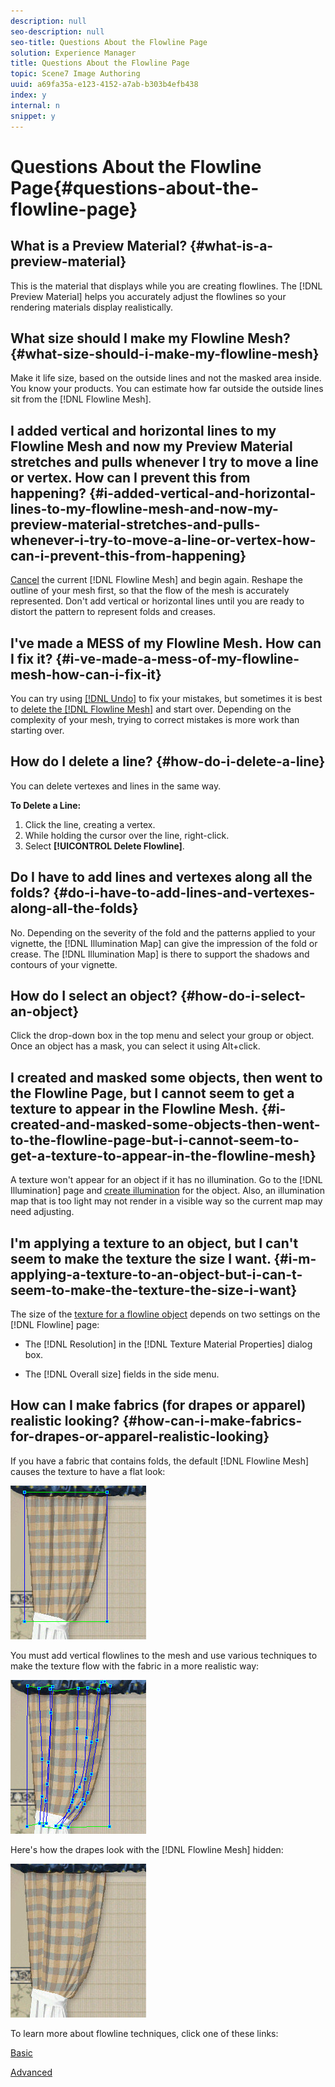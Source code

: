 ```yaml
---
description: null
seo-description: null
seo-title: Questions About the Flowline Page
solution: Experience Manager
title: Questions About the Flowline Page
topic: Scene7 Image Authoring
uuid: a69fa35a-e123-4152-a7ab-b303b4efb438
index: y
internal: n
snippet: y
---
```


# Questions About the Flowline Page{#questions-about-the-flowline-page}

## What is a Preview Material? {#what-is-a-preview-material}

This is the material that displays while you are creating flowlines. The [!DNL Preview Material] helps you accurately adjust the flowlines so your rendering materials display realistically.

## What size should I make my Flowline Mesh? {#what-size-should-i-make-my-flowline-mesh}

Make it life size, based on the outside lines and not the masked area inside. You know your products. You can estimate how far outside the outside lines sit from the [!DNL Flowline Mesh].

## I added vertical and horizontal lines to my Flowline Mesh and now my Preview Material stretches and pulls whenever I try to move a line or vertex. How can I prevent this from happening? {#i-added-vertical-and-horizontal-lines-to-my-flowline-mesh-and-now-my-preview-material-stretches-and-pulls-whenever-i-try-to-move-a-line-or-vertex-how-can-i-prevent-this-from-happening}

[Cancel](../c-vat-flow-pg/c-vat-flow-mesh-tech/t-vat-reset-flow-mesh.md#task-aa61cad8897341ad82b7177122866b87) the current [!DNL Flowline Mesh] and begin again. Reshape the outline of your mesh first, so that the flow of the mesh is accurately represented. Don't add vertical or horizontal lines until you are ready to distort the pattern to represent folds and creases.

## I've made a MESS of my Flowline Mesh. How can I fix it? {#i-ve-made-a-mess-of-my-flowline-mesh-how-can-i-fix-it}

You can try using [ [!DNL Undo]](../c-vat-ref/r-vat-menus/c-vat-edit-menu.md#concept-5fd6bb8ab58d4b74b9cee7050c101bb6) to fix your mistakes, but sometimes it is best to [delete the [!DNL Flowline Mesh]](../c-vat-flow-pg/c-vat-flow-mesh-tech/t-vat-reset-flow-mesh.md#task-aa61cad8897341ad82b7177122866b87) and start over. Depending on the complexity of your mesh, trying to correct mistakes is more work than starting over.

## How do I delete a line? {#how-do-i-delete-a-line}

You can delete vertexes and lines in the same way.

**To Delete a Line:**

1. Click the line, creating a vertex. 
1. While holding the cursor over the line, right-click. 
1. Select **[!UICONTROL Delete Flowline]**.

## Do I have to add lines and vertexes along all the folds? {#do-i-have-to-add-lines-and-vertexes-along-all-the-folds}

No. Depending on the severity of the fold and the patterns applied to your vignette, the [!DNL Illumination Map] can give the impression of the fold or crease. The [!DNL Illumination Map] is there to support the shadows and contours of your vignette.

## How do I select an object? {#how-do-i-select-an-object}

Click the drop-down box in the top menu and select your group or object. Once an object has a mask, you can select it using Alt+click.

## I created and masked some objects, then went to the Flowline Page, but I cannot seem to get a texture to appear in the Flowline Mesh. {#i-created-and-masked-some-objects-then-went-to-the-flowline-page-but-i-cannot-seem-to-get-a-texture-to-appear-in-the-flowline-mesh}

A texture won't appear for an object if it has no illumination. Go to the [!DNL Illumination] page and [create illumination](../c-vat-work-illum-pg/c-vat-work-illum-maps/t-vat-illum-map-img-auth.md#task-0342a45d98cd456aa4e7cbff6a46ca47) for the object. Also, an illumination map that is too light may not render in a visible way so the current map may need adjusting.

## I'm applying a texture to an object, but I can't seem to make the texture the size I want. {#i-m-applying-a-texture-to-an-object-but-i-can-t-seem-to-make-the-texture-the-size-i-want}

The size of the [texture for a flowline object](../c-vat-flow-pg/c-vat-test-flow-work/t-vat-text-size-flow-obj.md#task-3a9936d1b9c84c238b4e120d1d92a6d9) depends on two settings on the [!DNL Flowline] page:

* The [!DNL Resolution] in the [!DNL Texture Material Properties] dialog box. 

* The [!DNL Overall size] fields in the side menu.

## How can I make fabrics (for drapes or apparel) realistic looking? {#how-can-i-make-fabrics-for-drapes-or-apparel-realistic-looking}

If you have a fabric that contains folds, the default [!DNL Flowline Mesh] causes the texture to have a flat look:

![](assets/drapes_flat.png)

You must add vertical flowlines to the mesh and use various techniques to make the texture flow with the fabric in a more realistic way:

![](assets/drapes_flow.png)

Here's how the drapes look with the [!DNL Flowline Mesh] hidden:

![](assets/drapes_hide.png)

To learn more about flowline techniques, click one of these links:

[Basic](../c-vat-flow-pg/c-vat-create-flow/t-vat-flow-mesh.md#task-d58bc59e2ad6414d906825834ea5356f)

[Advanced](../c-vat-flow-pg/c-vat-flow-mesh-tech/r-vat-adv-flow-mesh-tech.md#reference-f34440d6e29541f8995e728b2aa35eec) 
